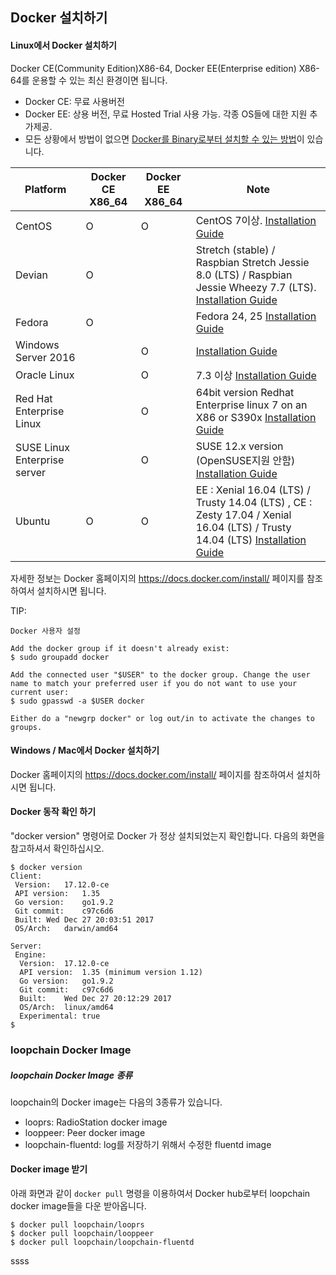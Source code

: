 ## Docker 설치하기


####  Linux에서 Docker 설치하기
Docker CE(Community Edition)X86-64, Docker EE(Enterprise edition) X86-64를 운용할 수 있는 최신 환경이면 됩니다.

* Docker CE: 무료 사용버전
* Docker EE: 상용 버전, 무료 Hosted Trial 사용 가능. 각종 OS들에 대한 지원 추가제공.
* 모든 상황에서 방법이 없으면 [Docker를 Binary로부터 설치할 수 있는 방법](https://docs.docker.com/install/linux/docker-ce/binaries/)이 있습니다.

|Platform|Docker CE X86_64|Docker EE X86_64|Note |
|----|----|----|----|
|CentOS|O|O| CentOS 7이상. [Installation Guide](https://docs.docker.com/install/linux/centos/) |
|Devian|O||Stretch (stable) / Raspbian Stretch Jessie 8.0 (LTS) / Raspbian Jessie Wheezy 7.7 (LTS). [Installation Guide](https://docs.docker.com/install/linux/docker-ce/debian/) |
|Fedora|O||Fedora 24, 25 [Installation Guide](https://docs.docker.com/install/linux/docker-ce/fedora/) |
|Windows Server 2016||O| [Installation Guide](https://docs.docker.com/install/windows/docker-ee/) |
|Oracle Linux||O| 7.3 이상 [Installation Guide](https://docs.docker.com/install/linux/docker-ee/oracle/) |
|Red Hat Enterprise Linux||O|64bit version Redhat Enterprise linux 7 on an X86 or S390x [Installation Guide](https://docs.docker.com/install/linux/docker-ee/rhel/) |
|SUSE Linux Enterprise server||O|SUSE 12.x version (OpenSUSE지원 안함) [Installation Guide](https://docs.docker.com/install/linux/docker-ee/suse/) |
|Ubuntu|O|O| EE : Xenial 16.04 (LTS) / Trusty 14.04 (LTS) , CE : Zesty 17.04 / Xenial 16.04 (LTS) / Trusty 14.04 (LTS) [Installation Guide](https://docs.docker.com/install/linux/ubuntu/)|

자세한 정보는 Docker 홈페이지의 <https://docs.docker.com/install/> 페이지를 참조하여서 설치하시면 됩니다.

TIP:
```
Docker 사용자 설정

Add the docker group if it doesn't already exist:
$ sudo groupadd docker

Add the connected user "$USER" to the docker group. Change the user name to match your preferred user if you do not want to use your current user:
$ sudo gpasswd -a $USER docker

Either do a "newgrp docker" or log out/in to activate the changes to groups.
```

#### Windows / Mac에서 Docker 설치하기

Docker 홈페이지의 <https://docs.docker.com/install/> 페이지를 참조하여서 설치하시면 됩니다.


#### Docker 동작 확인 하기

 "docker version" 명령어로 Docker 가 정상 설치되었는지 확인합니다.  다음의 화면을 참고하셔서 확인하십시오.
```
$ docker version
Client:
 Version:	17.12.0-ce
 API version:	1.35
 Go version:	go1.9.2
 Git commit:	c97c6d6
 Built:	Wed Dec 27 20:03:51 2017
 OS/Arch:	darwin/amd64

Server:
 Engine:
  Version:	17.12.0-ce
  API version:	1.35 (minimum version 1.12)
  Go version:	go1.9.2
  Git commit:	c97c6d6
  Built:	Wed Dec 27 20:12:29 2017
  OS/Arch:	linux/amd64
  Experimental:	true
$
```

### loopchain Docker Image

##### loopchain Docker Image 종류

loopchain의 Docker image는 다음의 3종류가 있습니다.

* looprs: RadioStation docker image
* looppeer: Peer docker image
* loopchain-fluentd: log를 저장하기 위해서 수정한 fluentd image

#### Docker image 받기

아래 화면과 같이 ```docker pull``` 명령을 이용하여서 Docker hub로부터 loopchain docker image들을 다운 받아옵니다.

```
$ docker pull loopchain/looprs
$ docker pull loopchain/looppeer
$ docker pull loopchain/loopchain-fluentd
```

ssss
